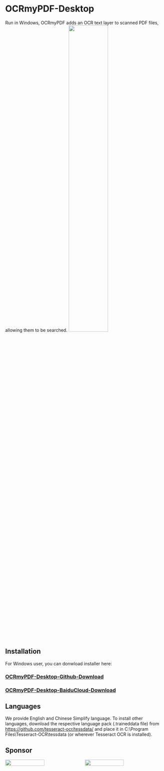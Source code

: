 # OCRmyPDF-Desktop
Run in Windows, OCRmyPDF adds an OCR text layer to scanned PDF files, allowing them to be searched.
<img decoding="async" src="https://caj2pdf-cdn.cdn.bcebos.com/pdfocr/oc1nf-cxfc2.gif" width="50%">
## Installation
For Windows user, you can donwload installer here:

### [OCRmyPDF-Desktop-Github-Download](https://github.com/FanQinFred/OCRmyPDF-Desktop/releases/download/0.0.1/OCRmyPDF-Desktop-Setup.0.0.1.exe)

### [OCRmyPDF-Desktop-BaiduCloud-Download](https://caj2pdf-cdn.cdn.bcebos.com/pdfocr/%E5%87%A1%E5%87%A1PDF%E6%96%87%E5%AD%97%E8%AF%86%E5%88%AB.exe)

## Languages
We provide English and Chinese Simplify language. To install other languages, download the respective language pack (.traineddata file) from https://github.com/tesseract-ocr/tessdata/ and place it in C:\\Program Files\\Tesseract-OCR\\tessdata (or wherever Tesseract OCR is installed).

## Sponsor
<div style="display:flex;">
<img decoding="async" src="https://caj2pdf-cdn.cdn.bcebos.com/pdfocr/a.jpg" width="50%">
<img style="margin-left:5px;" decoding="async" src="https://caj2pdf-cdn.cdn.bcebos.com/pdfocr/w.jpg" width="50%">
</div>
